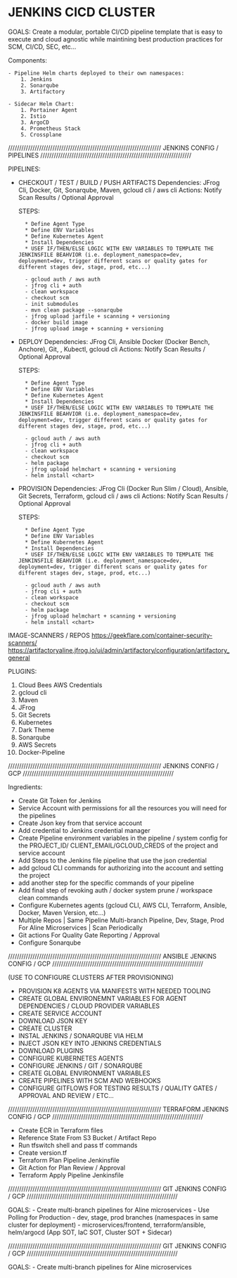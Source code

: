 # JENKINS CICD CLUSTER

GOALS: Create a modular, portable CI/CD pipeline template that is easy to execute and cloud agnostic while maintining best production practices for SCM, CI/CD, SEC, etc...

Components:

    - Pipeline Helm charts deployed to their own namespaces:
        1. Jenkins
        2. Sonarqube
        3. Artifactory
        
    - Sidecar Helm Chart:
        1. Portainer Agent
        2. Istio
        3. ArgoCD
        4. Prometheus Stack
        5. Crossplane


/////////////////////////////////////////////////////////////////////
JENKINS CONFIG / PIPELINES
////////////////////////////////////////////////////////////////////

PIPELINES:

- CHECKOUT / TEST / BUILD / PUSH ARTIFACTS 
    Dependencies: JFrog Cli, Docker, Git, Sonarqube, Maven<version>, gcloud cli / aws cli
    Actions: Notify Scan Results / Optional Approval

    STEPS: 

        * Define Agent Type
        * Define ENV Variables
        * Define Kubernetes Agent
        * Install Dependencies
        * USEF IF/THEN/ELSE LOGIC WITH ENV VARIABLES TO TEMPLATE THE JENKINSFILE BEAHVIOR (i.e. deployment_namespace=dev, deployment=dev, trigger different scans or quality gates for different stages dev, stage, prod, etc...)
        
        - gcloud auth / aws auth
        - jfrog cli + auth
        - clean workspace
        - checkout scm
        - init submodules
        - mvn clean package --sonarqube
        - jfrog upload jarfile + scanning + versioning
        - docker build image
        - jfrog upload image + scanning + versioning

- DEPLOY 
    Dependencies: JFrog Cli, Ansible Docker (Docker Bench, Anchore), Git, , Kubectl, gcloud cli 
    Actions: Notify Scan Results / Optional Approval

    STEPS: 

        * Define Agent Type
        * Define ENV Variables
        * Define Kubernetes Agent
        * Install Dependencies
        * USEF IF/THEN/ELSE LOGIC WITH ENV VARIABLES TO TEMPLATE THE JENKINSFILE BEAHVIOR (i.e. deployment_namespace=dev, deployment=dev, trigger different scans or quality gates for different stages dev, stage, prod, etc...)
        
        - gcloud auth / aws auth
        - jfrog cli + auth
        - clean workspace
        - checkout scm
        - helm package
        - jfrog upload helmchart + scanning + versioning
        - helm install <chart>

- PROVISION
    Dependencies: JFrog Cli (Docker Run Slim / Cloud), Ansible, Git Secrets, Terraform, gcloud cli / aws cli
    Actions: Notify Scan Results / Optional Approval

    STEPS: 

        * Define Agent Type
        * Define ENV Variables
        * Define Kubernetes Agent
        * Install Dependencies
        * USEF IF/THEN/ELSE LOGIC WITH ENV VARIABLES TO TEMPLATE THE JENKINSFILE BEAHVIOR (i.e. deployment_namespace=dev, deployment=dev, trigger different scans or quality gates for different stages dev, stage, prod, etc...)
        
        - gcloud auth / aws auth
        - jfrog cli + auth
        - clean workspace
        - checkout scm
        - helm package
        - jfrog upload helmchart + scanning + versioning
        - helm install <chart>


IMAGE-SCANNERS / REPOS
https://geekflare.com/container-security-scanners/
https://artifactoryaline.jfrog.io/ui/admin/artifactory/configuration/artifactory_general

PLUGINS:
1. Cloud Bees AWS Credentials
2. gcloud cli
3. Maven
4. JFrog
5. Git Secrets
6. Kubernetes
7. Dark Theme
8. Sonarqube
9. AWS Secrets
10. Docker-Pipeline


/////////////////////////////////////////////////////////////////////
JENKINS CONFIG / GCP
////////////////////////////////////////////////////////////////////

Ingredients:

- Create Git Token for Jenkins
- Service Account with permissions for all the resources you will need for the pipelines 
- Create Json key from that service account 
- Add credential to Jenkins credential manager 
- Create Pipeline environment variables in the pipeline / system config for the PROJECT_ID/ CLIENT_EMAIL/GCLOUD_CREDS of the project and service account 
- Add Steps to the Jenkins file pipeline that use the json credential
- add gcloud CLI commands for authorizing into the account and setting the project 
- add another step for the specific commands of your pipeline 
- Add final step of revoking auth / docker system prune / workspace clean commands
- Configure Kubernetes agents (gcloud CLI, AWS CLI, Terraform, Ansible, Docker, Maven Version, etc...)
- Multiple Repos | Same Pipeline Multi-branch Pipeline, Dev, Stage, Prod For Aline Microservices | Scan Periodically
- Git actions For Quality Gate Reporting / Approval
- Configure Sonarqube 

/////////////////////////////////////////////////////////////////////
ANSIBLE JENKINS CONFIG / GCP
////////////////////////////////////////////////////////////////////

(USE TO CONFIGURE CLUSTERS AFTER PROVISIONING)

- PROVISION K8 AGENTS VIA MANIFESTS WITH NEEDED TOOLING
- CREATE GLOBAL ENVIRONEMNT VARIABLES FOR AGENT DEPENDENCIES / CLOUD PROVIDER VARIABLES 
- CREATE SERVICE ACCOUNT
- DOWNLOAD JSON KEY
- CREATE CLUSTER
- INSTAL JENKINS / SONARQUBE VIA HELM
- INJECT JSON KEY INTO JENKINS CREDENTIALS
- DOWNLOAD PLUGINS
- CONFIGURE KUBERNETES AGENTS
- CONFIGURE JENKINS / GIT / SONARQUBE
- CREATE GLOBAL ENVIRONMENT VARIABLES
- CREATE PIPELINES WITH SCM AND WEBHOOKS 
- CONFIGURE GITFLOWS FOR TESTING RESULTS / QUALITY GATES / APPROVAL AND REVIEW / ETC...

/////////////////////////////////////////////////////////////////////
TERRAFORM JENKINS CONFIG / GCP
////////////////////////////////////////////////////////////////////

- Create ECR in Terraform files 
- Reference State From S3 Bucket / Artifact Repo
- Run tfswitch shell and pass tf commands 
- Create version.tf
- Terraform Plan Pipeline Jenkinsfile
- Git Action for Plan Review / Approval
- Terraform Apply Pipeline Jenkinsfile

/////////////////////////////////////////////////////////////////////
GIT JENKINS CONFIG / GCP
////////////////////////////////////////////////////////////////////

GOALS: 
    - Create multi-branch pipelines for Aline microservices
    - Use Polling for Production
    - dev, stage, prod branches (namespaces in same cluster for deployment)
    - microservices/frontend, terraform/ansible, helm/argocd (App SOT, IaC SOT, Cluster SOT + Sidecar)


/////////////////////////////////////////////////////////////////////
GIT JENKINS CONFIG / GCP
////////////////////////////////////////////////////////////////////

GOALS: 
    - Create multi-branch pipelines for Aline microservices
